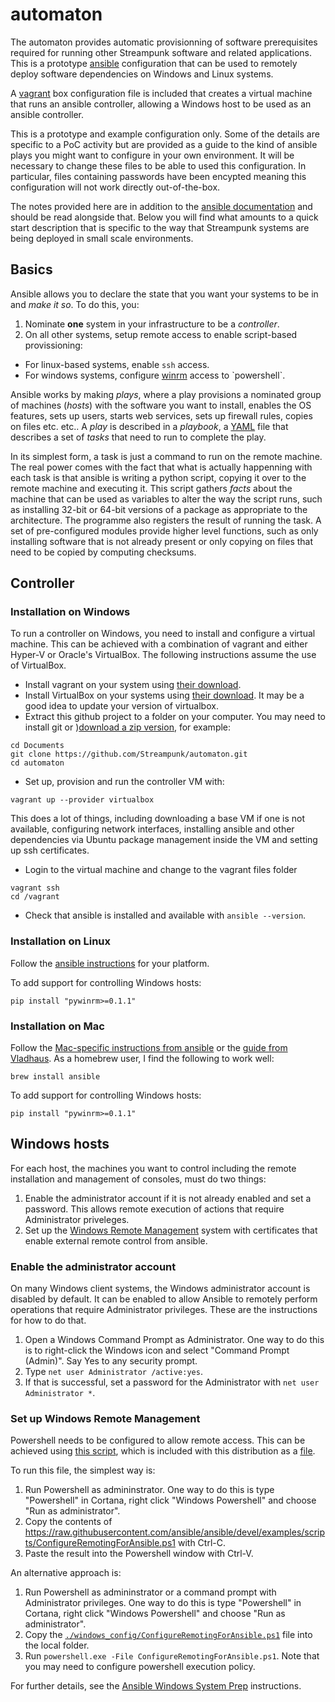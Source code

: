 # automaton

The automaton provides automatic provisionning of software prerequisites required for running other Streampunk software and related applications. This is a prototype [ansible](https://www.ansible.com/) configuration that can be used to remotely deploy software dependencies on Windows and Linux systems. 

A [vagrant](https://www.vagrantup.com/) box configuration file is included that creates a virtual machine that runs an ansible controller, allowing a Windows host to be used as an ansible controller.

This is a prototype and example configuration only. Some of the details are specific to a PoC activity but are provided as a guide to the kind of ansible plays you might want to configure in your own environment. It will be necessary to change these files to be able to used this configuration. In particular, files containing passwords have been encypted meaning this configuration will not work directly out-of-the-box.

The notes provided here are in addition to the [ansible documentation](http://docs.ansible.com/ansible/index.html) and should be read alongside that. Below you will find what amounts to a quick start description that is specific to the way that Streampunk systems are being deployed in small scale environments.

## Basics

Ansible allows you to declare the state that you want your systems to be in and _make it so_. To do this, you:

1. Nominate __one__ system in your infrastructure to be a _controller_.
2. On all other systems, setup remote access to enable script-based provissioning:
  * For linux-based systems, enable `ssh` access.
  * For windows systems, configure [winrm](https://msdn.microsoft.com/en-us/library/aa384426(v=vs.85).aspx) access to `powershell`.
  
Ansible works by making _plays_, where a play provisions a nominated group of machines (_hosts_) with the software you want to install, enables the OS features, sets up users, starts web services, sets up firewall rules, copies on files etc. etc.. A _play_ is described in a _playbook_, a [YAML](https://en.wikipedia.org/wiki/YAML) file that describes a set of _tasks_ that need to run to complete the play. 

In its simplest form, a task is just a command to run on the remote machine. The real power comes with the fact that what is actually happenning with each task is that ansible is writing a python script, copying it over to the remote machine and executing it. This script gathers _facts_ about the machine that can be used as variables to alter the way the script runs, such as installing 32-bit or 64-bit versions of a package as appropriate to the architecture. The programme also registers the result of running the task. A set of pre-configured modules provide higher level functions, such as only installing software that is not already present or only copying on files that need to be copied by computing checksums.
  
## Controller

### Installation on Windows

To run a controller on Windows, you need to install and configure a virtual machine. This can be achieved with a combination of vagrant and either Hyper-V or Oracle's VirtualBox. The following instructions assume the use of VirtualBox.

* Install vagrant on your system using [their download](https://www.vagrantup.com/downloads.html).
* Install VirtualBox on your systems using [their download](https://www.virtualbox.org/wiki/Downloads). It may be a good idea to update your version of virtualbox.
* Extract this github project to a folder on your computer. You may need to install git or )[download a zip version](https://github.com/Streampunk/automaton/archive/master.zip), for example:
```
cd Documents
git clone https://github.com/Streampunk/automaton.git
cd automaton
```

* Set up, provision and run the controller VM with:
```
vagrant up --provider virtualbox
```
  This does a lot of things, including downloading a base VM if one is not available, configuring network interfaces, installing ansible 
  and other dependencies via Ubuntu package management inside the VM and setting up ssh certificates.
  
* Login to the virtual machine and change to the vagrant files folder
```
vagrant ssh
cd /vagrant
```

* Check that ansible is installed and available with ```ansible --version```.

### Installation on Linux

Follow the [ansible instructions](http://docs.ansible.com/ansible/intro_installation.html) for your platform. 

To add support for controlling Windows hosts:

```
pip install "pywinrm>=0.1.1"
```

### Installation on Mac

Follow the [Mac-specific instructions from ansible](http://docs.ansible.com/ansible/intro_installation.html#latest-releases-on-mac-osx) or the [guide from Vladhaus](https://valdhaus.co/writings/ansible-mac-osx/). As a homebrew user, I find the following to work well:

```
brew install ansible
```

To add support for controlling Windows hosts:

```
pip install "pywinrm>=0.1.1"
```

## Windows hosts

For each host, the machines you want to control including the remote installation and management of consoles, must do two things:

1. Enable the administrator account if it is not already enabled and set a password. This allows remote execution of actions that require Administrator priveleges.
2. Set up the [Windows Remote Management](https://msdn.microsoft.com/en-us/library/aa384291(v=vs.85).aspx) system with certificates that enable external remote control from ansible.

### Enable the administrator account

On many Windows client systems, the Windows administrator account is disabled by default. It can be enabled to allow Ansible to remotely perform operations that require Administrator privileges. These are the instructions for how to do that.

1. Open a Windows Command Prompt as Administrator. One way to do this is to right-click the Windows icon and select "Command Prompt (Admin)". Say Yes to any security prompt.
2. Type `net user Administrator /active:yes`.
3. If that is successful, set a password for the Administrator with `net user Administrator *`.

### Set up Windows Remote Management

Powershell needs to be configured to allow remote access. This can be achieved using [this script](https://github.com/ansible/ansible/blob/devel/examples/scripts/ConfigureRemotingForAnsible.ps1), which is included with this distribution as a [file](./windows_config/ConfigureRemotingForAnsible.ps1). 

To run this file, the simplest way is:

1. Run Powershell as admininstrator. One way to do this is type "Powershell" in Cortana, right click "Windows Powershell" and choose "Run as administrator". 
2. Copy the contents of https://raw.githubusercontent.com/ansible/ansible/devel/examples/scripts/ConfigureRemotingForAnsible.ps1 with Ctrl-C.
3. Paste the result into the Powershell window with Ctrl-V.

An alternative approach is:

1. Run Powershell as admininstrator or a command prompt with Administrator privileges. One way to do this is type "Powershell" in Cortana, right click "Windows Powershell" and choose "Run as administrator". 
2. Copy the [`./windows_config/ConfigureRemotingForAnsible.ps1`](./windows_config/ConfigureRemotingForAnsible.ps1) file into the local folder.
3. Run `powershell.exe -File ConfigureRemotingForAnsible.ps1`. Note that you may need to configure powershell execution policy. 

For further details, see the [Ansible Windows System Prep](http://docs.ansible.com/ansible/intro_windows.html#windows-system-prep) instructions.



